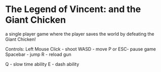 # The Legend of Vincent: and the Giant Chicken
a single player game where the player saves the world by defeating the Giant Chicken!

Controls:
Left Mouse Click - shoot
WASD - move
P or ESC- pause game
Spacebar - jump
R - reload gun

Q - slow time ability
E - dash ability
